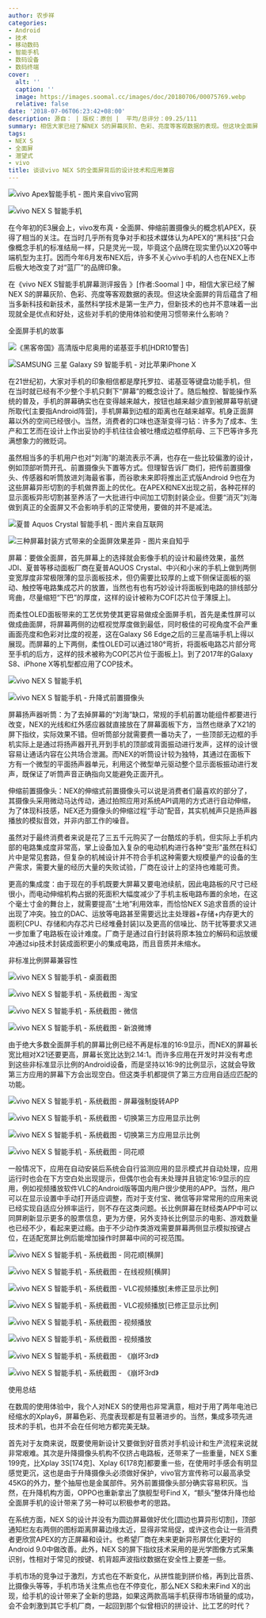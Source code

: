 ```yaml
---
author: 农步祥
categories:
- Android
- 技术
- 移动数码
- 智能手机
- 数码设备
- 数码终端
cover:
  alt: ''
  caption: ''
  image: https://images.soomal.cc/images/doc/20180706/00075769.webp
  relative: false
date: '2018-07-06T06:23:42+08:00'
description: 源自： | 版权：原创 |  平均/总评分：09.25/111
summary: 相信大家已经了解NEX S的屏幕灰阶、色彩、亮度等客观数据的表现。但这块全面屏的背后蕴含了相当多新科技和新技术，虽然科学技术是第一生产力，但新技术的也并不意味着一出现就全是优点和好处，这些对手机的使用体验和使用习惯带来什么影响？
tags:
- NEX S
- 全面屏
- 潜望式
- vivo
title: 谈谈vivo NEX S的全面屏背后的设计技术和应用兼容
---
```


![vivo Apex智能手机 - 图片来自vivo官网](https://images.soomal.cc/images/doc/20180228/00073446_01.webp)



![vivo NEX S 智能手机](https://images.soomal.cc/images/doc/20180614/00075484_01.webp)



在今年初的E3展会上，vivo发布真・全面屏、伸缩前置摄像头的概念机APEX，获得了相当的关注。在当时几乎所有竞争对手和技术媒体认为APEX的“黑科技”只会像概念手机的标准结局一样，只是灵光一现，毕竟这个品牌在现实里仍以X20等中端机型为主打。因而今年6月发布NEX后，许多不关心vivo手机的人也在NEX上市后极大地改变了对“蓝厂”的品牌印象。



在《vivo NEX S智能手机屏幕测评报告 》[作者:Soomal ]
中，相信大家已经了解NEX S的屏幕灰阶、色彩、亮度等客观数据的表现。但这块全面屏的背后蕴含了相当多新科技和新技术，虽然科学技术是第一生产力，但新技术的也并不意味着一出现就全是优点和好处，这些对手机的使用体验和使用习惯带来什么影响？



全面屏手机的故事



![《黑客帝国》高清版中尼奥用的诺基亚手机[HDR10警告]](https://images.soomal.cc/images/doc/20180706/00075750_01.webp)



![SAMSUNG 三星 Galaxy S9 智能手机 - 对比苹果iPhone X](https://images.soomal.cc/images/doc/20180317/00073626_01.webp)



在21世纪初，大家对手机的印象相信都是摩托罗拉、诺基亚等键盘功能手机，但在当时就已经有不少整个手机只剩下“屏幕”的概念设计了。随后触控、智能操作系统的普及，手机的屏幕确实也在变得越来越大，按钮也越来越少直到被屏幕导航键所取代[主要指Android阵营]，手机屏幕到边框的距离也在越来越窄。机身正面屏幕以外的空间已经很小。当然，消费者的口味也逐渐变得刁钻：许多为了成本、生产和工艺而在设计上作出妥协的手机往往会被吐槽成边框停航母、三下巴等许多充满想象力的微贬词。



虽然相当多的手机用户也对“刘海”的潮流表示不满，也存在一些比较偏激的设计，例如顶部听筒开孔、前置摄像头下置等方式。但理智告诉厂商们，把传前置摄像头、传感器和听筒放进刘海最省事，而谷歌未来即将推出正式版Android 9也在为这些屏幕异形切割的手机做界面上的优化。在APEX和NEX出现之前，各种花样的显示面板异形切割甚至养活了一大批进行中间加工切割封装企业。但要“消灭”刘海做到真正的全面屏又不会影响手机的正常使用，要做的并不是减法。



![夏普 Aquos Crystal 智能手机 - 图片来自互联网](https://images.soomal.cc/images/doc/20180706/00075751_01.webp)



![三种屏幕封装方式带来的全面屏效果差异 - 图片来自知乎](https://images.soomal.cc/images/doc/20180706/00075752_01.webp)



屏幕：要做全面屏，首先屏幕上的选择就会影像手机的设计和最终效果，虽然JDI、夏普等移动面板厂商在夏普AQUOS Crystal、中兴和小米的手机上做到两侧变宽厚度非常极限薄的显示面板技术，但仍需要比较厚的上或下侧保证面板的驱动、触控等电路集成芯片的放置，当然也有也有巧妙设计将面板到电路的排线部分弯曲，尽量缩短“下巴”的厚度，这样的设计被称为COF[芯片位于薄膜上]。



而柔性OLED面板带来的工艺优势使其更容易做成全面屏手机，首先是柔性屏可以做成曲面屏，将屏幕两侧的边框视觉厚度做到最低，同时极佳的可视角度不会严重画面亮度和色彩对比度的视差，这在Galaxy S6 Edge之后的三星高端手机上得以展现。而屏幕的上下两侧，柔性OLED可以通过180°弯折，将面板电路芯片部分弯至手机的后方，这样的技术被称为COP[芯片位于面板上]。到了2017年的Galaxy S8、iPhone X等机型都应用了COP技术。



![vivo NEX S 智能手机](https://images.soomal.cc/images/doc/20180614/00075456_01.webp)



![vivo NEX S 智能手机 - 升降式前置摄像头](https://images.soomal.cc/images/doc/20180614/00075476_01.webp)



屏幕扬声器听筒：为了去掉屏幕的“刘海”缺口，常规的手机前置功能组件都要进行改变，NEX的光线和红外感应器就直接放在了屏幕面板下方，当然也继承了X21的屏下指纹，实际效果不错。但听筒部分就需要费一番功夫了，一些顶部无边框的手机实际上是通过将扬声器开孔开到手机的顶部或背面振动进行发声，这样的设计很容易让通话内容在公共场合泄漏。而NEX的听筒设计较为独特，其通过在面板下方有一个微型的平面扬声器单元，利用这个微型单元驱动整个显示面板振动进行发声，既保证了听筒声音正确指向又能避免正面开孔。



伸缩前置摄像头：NEX的伸缩式前置摄像头可以说是消费者们最喜欢的部分了，其摄像头采用微动马达传动，通过拍照应用对系统API调用的方式进行自动伸缩，为了体现科技感，NEX还为摄像头的伸缩过程“手动”配音，其实机械声只是扬声器播放的模拟音效，并非内部工作的噪音。



虽然对于最终消费者来说是花了三五千元购买了一台酷炫的手机，但实际上手机内部的电路集成度非常高，掌上设备加入复杂的电动机构进行各种“变形”虽然在科幻片中是常见套路，但复杂的机械设计并不符合手机这种需要大规模量产的设备的生产需求，需要大量的经历大量的失败试验，厂商在设计上的坚持也难能可贵。



更高的集成度：由于现在的手机既要大屏幕又要电池续航，因此电路板的尺寸已经很小，而电动伸缩机构占据的死面积大幅度减少了手机主板电路布置的余地，在这个毫土寸金的舞台上，就需要提高“土地”利用效率，而恰恰NEX S追求音质的设计出现了冲突。独立的DAC、运放等电路甚至需要远比主处理器+存储+内存更大的面积[CPU、存储和内存芯片已经堆叠封装]以及更高的信噪比、防干扰等要求又进一步加重了电路板在设计难度。厂商于是通过自行封装将原本独立的解码和运放缓冲通过sip技术封装成面积更小的集成电路，而且音质并未缩水。



非标准比例屏幕兼容性



![vivo NEX S 智能手机 - 桌面截图](https://images.soomal.cc/images/doc/20180706/00075753_01.webp)



![vivo NEX S 智能手机 - 系统截图 - 淘宝](https://images.soomal.cc/images/doc/20180706/00075754_01.webp)



![vivo NEX S 智能手机 - 系统截图 - 微信](https://images.soomal.cc/images/doc/20180706/00075755_01.webp)



![vivo NEX S 智能手机 - 系统截图 - 新浪微博](https://images.soomal.cc/images/doc/20180706/00075756_01.webp)



由于绝大多数全面屏手机的屏幕比例已经不再是标准的16:9显示，而NEX的屏幕长宽比相对X21还要更高，屏幕长宽比达到2.14:1。而许多应用在开发时并没有考虑到这些非标准显示比例的Android设备，而是坚持以16:9的比例显示，这就会导致第三方应用的屏幕下方会出现空白。但这类手机都提供了第三方应用自适应匹配的功能。



![vivo NEX S 智能手机 - 系统截图 - 屏幕强制旋转APP](https://images.soomal.cc/images/doc/20180706/00075757_01.webp)



![vivo NEX S 智能手机 - 系统截图 - 切换第三方应用显示比例](https://images.soomal.cc/images/doc/20180706/00075758_01.webp)



![vivo NEX S 智能手机 - 系统截图 - 切换第三方应用显示比例](https://images.soomal.cc/images/doc/20180706/00075759_01.webp)



![vivo NEX S 智能手机 - 系统截图 - 同花顺](https://images.soomal.cc/images/doc/20180706/00075760_01.webp)



一般情况下，应用在自动安装后系统会自行监测应用的显示模式并自动处理，应用运行时也会在下方空白处出现提示，但偶尔也会有未处理并且锁定16:9显示的应用，例如视频播放软件VLC的Android版等国内用户很少使用的APP。当然，用户可以在显示设置中手动打开适应调整，而对于支付宝、微信等非常常用的应用来说已经实现自适应分辨率运行，则不存在这类问题。长比例屏幕在财经类APP中可以同屏刷新显示更多的股票信息，更为方便，另外支持长比例显示的电影、游戏数量也已经不少，看起来更过瘾。由于不少动作类游戏需要屏幕两侧显示模拟按键占位，在适配宽屏比例后能增加操作时屏幕中间的可视范围。



![vivo NEX S 智能手机 - 系统截图 - 同花顺[横屏]](https://images.soomal.cc/images/doc/20180706/00075761_01.webp)



![vivo NEX S 智能手机 - 系统截图 - 在线视频[横屏]](https://images.soomal.cc/images/doc/20180706/00075762_01.webp)



![vivo NEX S 智能手机 - 系统截图 - VLC视频播放[未修正显示比例]](https://images.soomal.cc/images/doc/20180706/00075763_01.webp)



![vivo NEX S 智能手机 - 系统截图 - VLC视频播放[已修正显示比例]](https://images.soomal.cc/images/doc/20180706/00075764_01.webp)



![vivo NEX S 智能手机 - 系统截图 - 视频播放](https://images.soomal.cc/images/doc/20180706/00075765_01.webp)



![vivo NEX S 智能手机 - 系统截图 - 视频播放](https://images.soomal.cc/images/doc/20180706/00075766_01.webp)



![vivo NEX S 智能手机 - 系统截图 - 《崩坏3rd》](https://images.soomal.cc/images/doc/20180706/00075767_01.webp)



![vivo NEX S 智能手机 - 系统截图 - 《崩坏3rd》](https://images.soomal.cc/images/doc/20180706/00075768_01.webp)



使用总结



在数周的使用体验中，我个人对NEX S的使用也非常满意，相对于用了两年电池已经缩水的Xplay6，屏幕色彩、亮度表现都是有显著进步的。当然，集成多项先进技术的手机，也并不会在任何地方都完美无缺。



首先对于友商来说，既要使用新设计又要做到好音质对手机设计和生产流程来说就非常艰难。其次是升降摄像头机构不仅挤占电路板，还带来了一些重量，NEX S重199克，比Xplay 3S[174克]、Xplay 6[178克]都要重一些，在使用时手感会有明显感觉更沉，这也是由于升降摄像头必须做好保护，vivo官方宣传称可以最高承受45KG的外力，整个抽屉也是金属部件。另外前置摄像头部分确实容易积灰。当然，在升降机构方面，OPPO也重新拿出了旗舰型号Find X，“额头”整体升降也给全面屏手机的设计带来了另一种可以积极参考的思路。



在系统方面，NEX S的设计并没有为圆边屏幕做好优化[圆边也算异形切割]，顶部通知栏左右两侧的图标距离屏幕边缘太近，显得非常局促，或许这也会让一些消费者更欣赏APEX的方正屏幕和设计。也希望厂商在未来更新异形屏优化更好的Android 9.0中做改善。此外，NEX S的屏下指纹技术采用的是光学图像方式采集识别，性相对于常见的按键、机背超声波指纹数据在安全性上要差一些。



手机市场的竞争过于激烈，方式也在不断变化，从拼性能到拼价格，再到比音质、比摄像头等等，手机市场关注焦点也在不停变化，那么NEX S和未来Find X的出现，给手机的设计带来了全新的思路，如果这两款高端手机获得市场销量的成功，会不会刺激到其它手机厂商，一起回到那个似曾相识的拼设计、比工艺的时代？